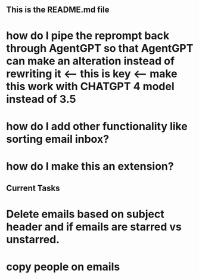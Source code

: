 ## This is the README.md file 
 # how do I pipe the reprompt back through AgentGPT so that AgentGPT can make an alteration instead of rewriting it <-- this is key <-- make this work with CHATGPT 4 model instead of 3.5 
 # how do I add other functionality like sorting email inbox? 
 # how do I make this an extension? 



## Current Tasks 

# Delete emails based on subject header and if emails are starred vs unstarred. 
# copy people on emails 
